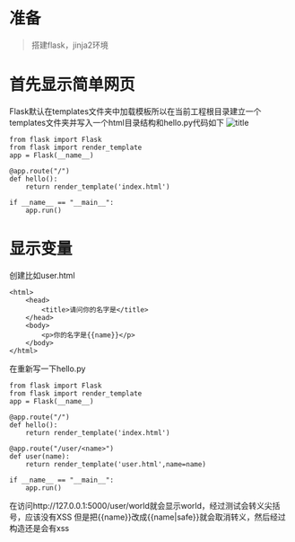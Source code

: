 # 准备
> 搭建flask，jinja2环境

# 首先显示简单网页
Flask默认在templates文件夹中加载模板所以在当前工程根目录建立一个templates文件夹并写入一个html目录结构和hello.py代码如下
![title](https://i.loli.net/2019/04/27/5cc3c76de5749.png)
```
from flask import Flask  
from flask import render_template
app = Flask(__name__)  
 
@app.route("/")  
def hello():  
    return render_template('index.html')
  
if __name__ == "__main__":  
    app.run() 
```

# 显示变量
创建比如user.html
```
<html>
    <head>
        <title>请问你的名字是</title> 
    </head>
    <body>
        <p>你的名字是{{name}}</p>
    </body>
</html>
```
在重新写一下hello.py
```
from flask import Flask  
from flask import render_template
app = Flask(__name__)  
 
@app.route("/")  
def hello():  
    return render_template('index.html')

@app.route("/user/<name>")
def user(name):
    return render_template('user.html',name=name)

if __name__ == "__main__":  
    app.run() 
```
在访问http://127.0.0.1:5000/user/world就会显示world，经过测试会转义尖括号，应该没有XSS
但是把{{name}}改成{{name|safe}}就会取消转义，然后经过构造还是会有xss
